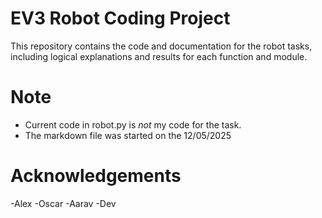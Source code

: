 # EV3 Robot Coding Project
This repository contains the code and documentation for the robot tasks, including logical explanations and results for each function and module.
# Note
- Current code in robot.py is *not* my code for the task.
- The markdown file was started on the 12/05/2025

# Acknowledgements
-Alex
-Oscar
-Aarav
-Dev
